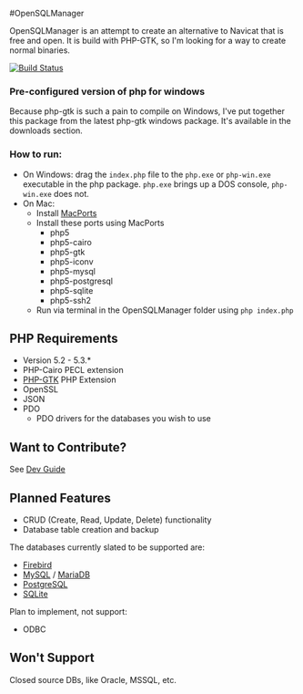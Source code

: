 #OpenSQLManager

OpenSQLManager is an attempt to create an alternative to Navicat that is free and open. It is build with PHP-GTK, so I'm looking for a way to create normal binaries. 

[![Build Status](https://secure.travis-ci.org/timw4mail/OpenSQLManager.png)](http://travis-ci.org/timw4mail/OpenSQLManager)

### Pre-configured version of php for windows
Because php-gtk is such a pain to compile on Windows, I've put together this package from the latest php-gtk windows package. It's available in the downloads section.

### How to run:
* On Windows: drag the `index.php` file to the `php.exe` or `php-win.exe` executable in the php package. `php.exe` brings up a DOS console, `php-win.exe` does not.
* On Mac: 
	* Install [MacPorts](http://guide.macports.org/#installing)
	* Install these ports using MacPorts
		* php5
		* php5-cairo
		* php5-gtk
		* php5-iconv
		* php5-mysql
		* php5-postgresql
		* php5-sqlite
		* php5-ssh2
	* Run via terminal in the OpenSQLManager folder using `php index.php`

## PHP Requirements
* Version 5.2 - 5.3.*
* PHP-Cairo PECL extension
* [PHP-GTK](http://gtk.php.net) PHP Extension
* OpenSSL
* JSON
* PDO
	* PDO drivers for the databases you wish to use

## Want to Contribute?
See [Dev Guide](https://github.com/aviat4ion/OpenSQLManager/blob/master/DEV_README.md)

## Planned Features
* CRUD (Create, Read, Update, Delete) functionality
* Database table creation and backup 

The databases currently slated to be supported are:

* [Firebird](http://www.firebirdsql.org/)
* [MySQL](http://www.mysql.com/) / [MariaDB](http://mariadb.org/)
* [PostgreSQL](http://www.postgresql.org)
* [SQLite](http://sqlite.org/)


Plan to implement, not support:

* ODBC


## Won't Support
Closed source DBs, like Oracle, MSSQL, etc. 